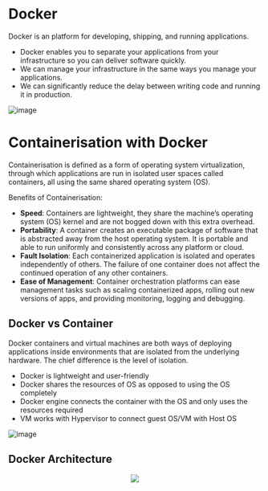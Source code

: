 # Docker

Docker is an platform for developing, shipping, and running applications. 

- Docker enables you to separate your applications from your infrastructure so you can deliver software quickly.
- We can manage your infrastructure in the same ways you manage your applications.
- We can significantly reduce the delay between writing code and running it in production.

![image](https://user-images.githubusercontent.com/110366380/203262210-4c8ed2e3-ce65-42c1-adbc-40f279964119.png)

# Containerisation with Docker

Containerisation is defined as a form of operating system virtualization, through which applications are run in isolated user spaces called containers, all using the same shared operating system (OS).

Benefits of Containerisation:

- **Speed**: Containers are lightweight, they share the machine’s operating system (OS) kernel and are not bogged down with this extra overhead.
- **Portability**: A container creates an executable package of software that is abstracted away from the host operating system. It is portable and able to run uniformly and consistently across any platform or cloud.
- **Fault Isolation**: Each containerized application is isolated and operates independently of others. The failure of one container does not affect the continued operation of any other containers.
- **Ease of Management**: Container orchestration platforms can ease management tasks such as scaling containerized apps, rolling out new versions of apps, and providing monitoring, logging and debugging.

## Docker vs Container

Docker containers and virtual machines are both ways of deploying applications inside environments that are isolated from the underlying hardware. The chief difference is the level of isolation.
- Docker is lightweight and user-friendly
- Docker shares the resources of OS as opposed to using the OS completely
- Docker engine connects the container with the OS and only uses the resources required
- VM works with Hypervisor to connect guest OS/VM with Host OS

![image](https://user-images.githubusercontent.com/110366380/203069679-800c577d-4e6c-456d-9a2c-94b111302bb4.png)




## Docker Architecture

<p align="center">
  <img src="https://user-images.githubusercontent.com/110366380/203069196-75d3fc7a-a013-43f8-af7e-9b8cf8c126e2.png">
</p>

